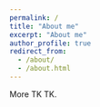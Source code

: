 ```yaml
---
permalink: /
title: "About me"
excerpt: "About me"
author_profile: true
redirect_from: 
  - /about/
  - /about.html
---
```


More TK TK.
